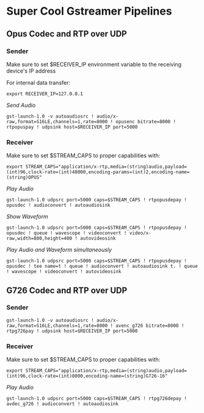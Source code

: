 # Super Cool Gstreamer Pipelines

## Opus Codec and RTP over UDP
### Sender
Make sure to set $RECEIVER_IP environment variable to the receiving device's IP address

For internal data transfer: 
```shell
export RECEIVER_IP=127.0.0.1
```

*Send Audio*
```shell
gst-launch-1.0 -v autoaudiosrc ! audio/x-raw,format=S16LE,channels=1,rate=8000 ! opusenc bitrate=8000 ! rtpopuspay ! udpsink host=$RECEIVER_IP port=5000
```

### Receiver

Make sure to set $STREAM_CAPS to proper capabilities with:

```shell
export STREAM_CAPS="application/x-rtp,media=(string)audio,payload=(int)96,clock-rate=(int)48000,encoding-params=(int)2,encoding-name=(string)OPUS"
```

*Play Audio*

`gst-launch-1.0 udpsrc port=5000 caps=$STREAM_CAPS ! rtpopusdepay ! opusdec ! audioconvert ! autoaudiosink`

*Show Waveform*

`gst-launch-1.0 udpsrc port=5000 caps=$STREAM_CAPS ! rtpopusdepay ! opusdec ! queue ! wavescope ! videoconvert ! video/x-raw,width=800,height=400 ! autovideosink`

*Play Audio and Waveform simultaneously*

`gst-launch-1.0 udpsrc port=5000 caps=$STREAM_CAPS ! rtpopusdepay ! opusdec ! tee name=t ! queue ! audioconvert ! autoaudiosink t. ! queue ! wavescope ! videoconvert ! autovideosink`

## G726 Codec and RTP over UDP

### Sender

`gst-launch-1.0 -v autoaudiosrc ! audio/x-raw,format=S16LE,channels=1,rate=8000 ! avenc_g726 bitrate=8000 ! rtpg726pay ! udpsink host=$RECEIVER_IP port=5000`

### Receiver

Make sure to set $STREAM_CAPS to proper capabilities with:

`export STREAM_CAPS="application/x-rtp,media=(string)audio,payload=(int)96,clock-rate=(int)8000,encoding-name=(string)G726-16"`

*Play Audio*

`gst-launch-1.0 udpsrc port=5000 caps=$STREAM_CAPS ! rtpg726depay ! avdec_g726 ! audioconvert ! autoaudiosink`

